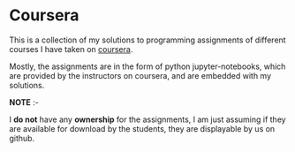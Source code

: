 # Coursera

This is a collection of my solutions to programming assignments of different courses I have taken on [coursera](https://www.coursera.org).

Mostly, the assignments are in the form of python jupyter-notebooks, which are provided by the instructors on coursera,
and are embedded with my solutions.

**NOTE** :-

I **do not** have any **ownership** for the assignments, I am just assuming if they are available for download by the students,
they are displayable by us on github.

